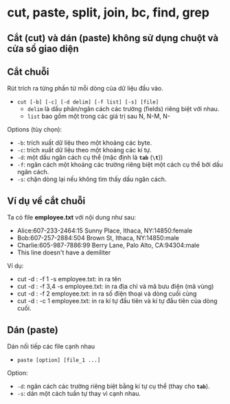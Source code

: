 # cut, paste, split, join, bc, find, grep

## Cắt (cut) và dán (paste) không sử dụng chuột và cửa sổ giao diện

## **Cắt chuỗi**

Rút trích ra từng phần từ mỗi dòng của dữ liệu đầu vào.
- `cut [-b] [-c] [-d delim] [-f list] [-s] [file]`
  - `delim` là dấu phân/ngăn cách các trường (fields) riêng biệt với nhau.
  - `list` bao gồm một trong các giá trị sau N, N-M, N-

Options (tùy chọn):
- `-b`: trích xuất dữ liệu theo một khoảng các byte.
- `-c`: trích xuất dữ liệu theo một khoảng các kí tự.
- `-d`: một dấu ngăn cách cụ thể (mặc định là **`tab`** (**`\t`**))
- `-f`: ngăn cách một khoảng các trường riêng biệt một cách cụ thể bởi dấu ngăn cách.
- `-s`: chặn dòng lại nếu không tìm thấy dấu ngăn cách.

## Ví dụ về cắt chuỗi

Ta có file **employee.txt** với nội dung như sau:
- Alice:607-233-2464:15 Sunny Place, Ithaca, NY:14850:female
- Bob:607-257-2884:504 Brown St, Ithaca, NY:14850:male
- Charlie:605-987-7886:99 Berry Lane, Palo Alto, CA:94304:male
- This line doesn't have a demiliter

Ví dụ:
- cut -d : -f 1 -s employee.txt: in ra tên
- cut -d : -f 3,4 -s employee.txt: in ra địa chỉ và mã bưu điện (mã vùng)
- cut -d : -f 2 employee.txt: in ra số điện thoại và dòng cuối cùng
- cut -d : -c 1 employee.txt: in ra kí tự đầu tiên và kí tự đầu tiên của dòng cuối.

## Dán (paste)

Dán nối tiếp các file cạnh nhau
- `paste [option] [file_1 ...]`

Option:
- `-d`: ngăn cách các trường riêng biệt bằng kí tự cụ thể (thay cho **`tab`**).
- `-s`: dán một cách tuần tự thay vì cạnh nhau.



































